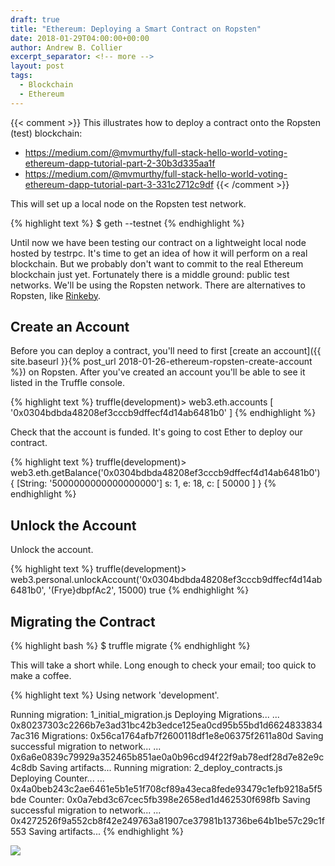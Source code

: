 ```yaml
---
draft: true
title: "Ethereum: Deploying a Smart Contract on Ropsten"
date: 2018-01-29T04:00:00+00:00
author: Andrew B. Collier
excerpt_separator: <!-- more -->
layout: post
tags:
  - Blockchain
  - Ethereum
---
```


{{< comment >}}
This illustrates how to deploy a contract onto the Ropsten (test) blockchain:

  - https://medium.com/@mvmurthy/full-stack-hello-world-voting-ethereum-dapp-tutorial-part-2-30b3d335aa1f
  - https://medium.com/@mvmurthy/full-stack-hello-world-voting-ethereum-dapp-tutorial-part-3-331c2712c9df
{{< /comment >}}

This will set up a local node on the Ropsten test network.

{% highlight text %}
$ geth --testnet
{% endhighlight %}







Until now we have been testing our contract on a lightweight local node hosted by testrpc. It's time to get an idea of how it will perform on a real blockchain. But we probably don't want to commit to the real Ethereum blockchain just yet. Fortunately there is a middle ground: public test networks. We'll be using the Ropsten network. There are alternatives to Ropsten, like [Rinkeby](https://www.rinkeby.io/).

## Create an Account

Before you can deploy a contract, you'll need to first [create an account]({{ site.baseurl }}{% post_url 2018-01-26-ethereum-ropsten-create-account %}) on Ropsten. After you've created an account you'll be able to see it listed in the Truffle console.

{% highlight text %}
truffle(development)> web3.eth.accounts
[ '0x0304bdbda48208ef3cccb9dffecf4d14ab6481b0' ]
{% endhighlight %}

Check that the account is funded. It's going to cost Ether to deploy our contract.

{% highlight text %}
truffle(development)> web3.eth.getBalance('0x0304bdbda48208ef3cccb9dffecf4d14ab6481b0')
{ [String: '5000000000000000000'] s: 1, e: 18, c: [ 50000 ] }
{% endhighlight %}

## Unlock the Account

Unlock the account.

{% highlight text %}
truffle(development)> web3.personal.unlockAccount('0x0304bdbda48208ef3cccb9dffecf4d14ab6481b0', '(Frye}dbpfAc2', 15000)
true
{% endhighlight %}

## Migrating the Contract

{% highlight bash %}
$ truffle migrate
{% endhighlight %}

This will take a short while. Long enough to check your email; too quick to make a coffee.

{% highlight text %}
Using network 'development'.

Running migration: 1_initial_migration.js
  Deploying Migrations...
  ... 0x80237303c2266b7e3ad31bc42b3edce125ea0cd95b55bd1d66248338347ac316
  Migrations: 0x56ca1764afb7f2600118df1e8e06375f2611a80d
Saving successful migration to network...
  ... 0x6a6e0839c79929a352465b851ae0a0b96cd94f22f9ab78edf28d7e82e9c4c8db
Saving artifacts...
Running migration: 2_deploy_contracts.js
  Deploying Counter...
  ... 0x4a0beb243c2ae6461e5b1e51f708cf89a43eca8fede93479c1efb9218a5f5bde
  Counter: 0x0a7ebd3c67cec5fb398e2658ed1d462530f698fb
Saving successful migration to network...
  ... 0x4272526f9a552cb8f42e249763a81907ce37981b13736be64b1be57c29c1f553
Saving artifacts...
{% endhighlight %}

![](/img/2017/12/ropsten-account-contract-deployed.png)